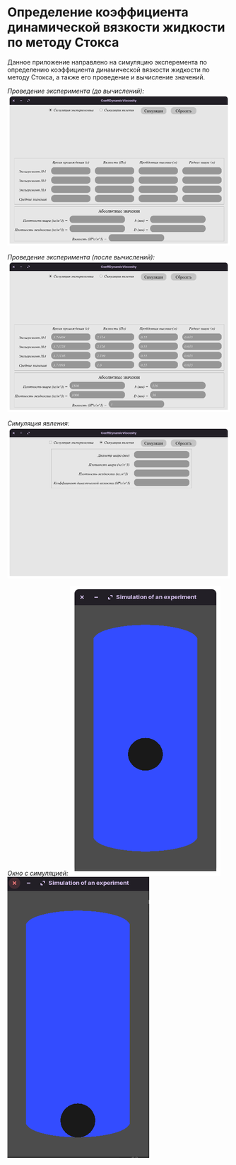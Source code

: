 # Определение коэффициента динамической вязкости жидкости по методу Стокса

Данное приложение направлено на симуляцию эксперемента по определению коэффициента динамической вязкости жидкости по методу Стокса, а также его проведение и вычисление значений.

*Проведение эксперимента (до вычислений):*
![Изображение окна](./bin/images_for_git/experiment_window_before.png)

*Проведение эксперимента (после вычислений):*
![Изображение окна](./bin/images_for_git/experiment_window_after.png)

*Симуляция явления:*
![Изображение окна](./bin/images_for_git/simulation_window.png)

*Окно с симуляцией:*
![Изображение окна](./bin/images_for_git/simulation_before.png)
![Изображение окна](./bin/images_for_git/simulation_after.png)